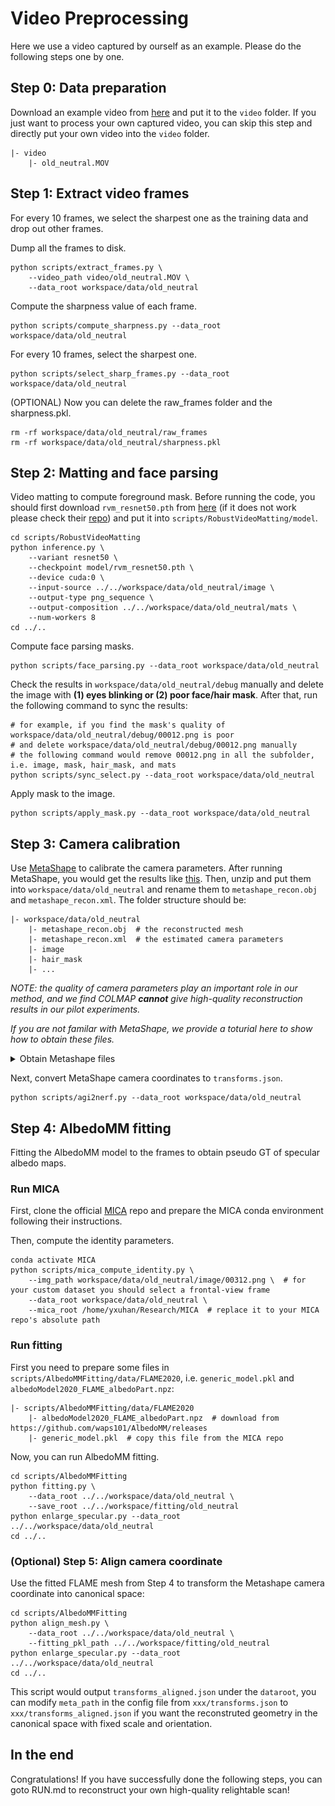 # Video Preprocessing

Here we use a video captured by ourself as an example.
Please do the following steps one by one.

## Step 0: Data preparation
Download an example video from [here](https://cloud.tsinghua.edu.cn/f/b7820a31fbbf496190fc/?dl=1) and put it to the `video` folder. If you just want to process your own captured video, you can skip this step and directly put your own video into the `video` folder.

```
|- video
    |- old_neutral.MOV
```

## Step 1: Extract video frames
For every 10 frames, we select the sharpest one as the training data and drop out other frames.

Dump all the frames to disk.
```
python scripts/extract_frames.py \
    --video_path video/old_neutral.MOV \
    --data_root workspace/data/old_neutral
```

Compute the sharpness value of each frame.
```
python scripts/compute_sharpness.py --data_root workspace/data/old_neutral
```

For every 10 frames, select the sharpest one.
```
python scripts/select_sharp_frames.py --data_root workspace/data/old_neutral
```

(OPTIONAL) Now you can delete the raw_frames folder and the sharpness.pkl.
```
rm -rf workspace/data/old_neutral/raw_frames
rm -rf workspace/data/old_neutral/sharpness.pkl
```

## Step 2: Matting and face parsing
Video matting to compute foreground mask. Before running the code, you should first download `rvm_resnet50.pth` from [here](https://github.com/PeterL1n/RobustVideoMatting/releases/download/v1.0.0/rvm_resnet50.pth) (if it does not work please check their [repo](https://github.com/PeterL1n/RobustVideoMatting)) and put it into `scripts/RobustVideoMatting/model`.
```
cd scripts/RobustVideoMatting
python inference.py \
    --variant resnet50 \
    --checkpoint model/rvm_resnet50.pth \
    --device cuda:0 \
    --input-source ../../workspace/data/old_neutral/image \
    --output-type png_sequence \
    --output-composition ../../workspace/data/old_neutral/mats \
    --num-workers 8
cd ../..
```

<!-- * Compute face parsing masks. For eye masks, there are two options:
    * use the eye mask predicted by the face parsing mask (low-quality but fully automatic)
    * manually label the eye mask on the reconstructed UV map (**our default option**, will be detailed in RUN.md, high-quality but requires a little manual efforts) -->

Compute face parsing masks.
```
python scripts/face_parsing.py --data_root workspace/data/old_neutral
```

Check the results in `workspace/data/old_neutral/debug` manually and delete the image with **(1) eyes blinking or (2) poor face/hair mask**. After that, run the following command to sync the results:
```
# for example, if you find the mask's quality of workspace/data/old_neutral/debug/00012.png is poor
# and delete workspace/data/old_neutral/debug/00012.png manually
# the following command would remove 00012.png in all the subfolder, i.e. image, mask, hair_mask, and mats
python scripts/sync_select.py --data_root workspace/data/old_neutral
```

Apply mask to the image.
```
python scripts/apply_mask.py --data_root workspace/data/old_neutral
```

## Step 3: Camera calibration
Use [MetaShape](https://www.agisoft.com/) to calibrate the camera parameters. After running MetaShape, you would get the results like [this](https://cloud.tsinghua.edu.cn/f/4fcdca6b686540ee8db7/?dl=1). Then, unzip and put them into `workspace/data/old_neutral` and rename them to `metashape_recon.obj` and `metashape_recon.xml`. The folder structure should be:

```
|- workspace/data/old_neutral
    |- metashape_recon.obj  # the reconstructed mesh
    |- metashape_recon.xml  # the estimated camera parameters
    |- image
    |- hair_mask
    |- ...
```

*NOTE: the quality of camera parameters play an important role in our method, and we find COLMAP **cannot** give high-quality reconstruction results in our pilot experiments.*

*If you are not familar with MetaShape, we provide a toturial here to show how to obtain these files.*

<details>
<summary>Obtain Metashape files</summary>
Firstly, add image to Metashape:

<img src="../misc/add_img1.png">

<img src="../misc/add_img2.png">

<img src="../misc/add_img3.png">

Then, align camera and export camera, name it to `metashape_recon.xml`:

<img src="../misc/align_cam1.png">

<img src="../misc/align_cam2.png">

<img src="../misc/align_cam3.png">

<img src="../misc/export_cam.png">

Finally, build model and export model, name it to `metashape_recon.obj`:

<img src="../misc/build_model1.png">

<img src="../misc/build_model2.png">

<img src="../misc/export_model.png">

</details>

Next, convert MetaShape camera coordinates to `transforms.json`.
```
python scripts/agi2nerf.py --data_root workspace/data/old_neutral
```


## Step 4: AlbedoMM fitting
Fitting the AlbedoMM model to the frames to obtain pseudo GT of specular albedo maps.

### Run MICA
First, clone the official [MICA](https://github.com/Zielon/MICA) repo and prepare the MICA conda environment following their instructions.

Then, compute the identity parameters.
```
conda activate MICA
python scripts/mica_compute_identity.py \
    --img_path workspace/data/old_neutral/image/00312.png \  # for your custom dataset you should select a frontal-view frame
    --data_root workspace/data/old_neutral \
    --mica_root /home/yxuhan/Research/MICA  # replace it to your MICA repo's absolute path
```

### Run fitting
First you need to prepare some files in `scripts/AlbedoMMFitting/data/FLAME2020`, i.e. `generic_model.pkl` and `albedoModel2020_FLAME_albedoPart.npz`:
```
|- scripts/AlbedoMMFitting/data/FLAME2020
    |- albedoModel2020_FLAME_albedoPart.npz  # download from https://github.com/waps101/AlbedoMM/releases
    |- generic_model.pkl  # copy this file from the MICA repo
```

Now, you can run AlbedoMM fitting.
```
cd scripts/AlbedoMMFitting
python fitting.py \
    --data_root ../../workspace/data/old_neutral \
    --save_root ../../workspace/fitting/old_neutral
python enlarge_specular.py --data_root ../../workspace/data/old_neutral
cd ../..
```

### (Optional) Step 5: Align camera coordinate
Use the fitted FLAME mesh from Step 4 to transform the Metashape camera coordinate into canonical space:
```
cd scripts/AlbedoMMFitting
python align_mesh.py \
    --data_root ../../workspace/data/old_neutral \
    --fitting_pkl_path ../../workspace/fitting/old_neutral
python enlarge_specular.py --data_root ../../workspace/data/old_neutral
cd ../..
```
This script would output `transforms_aligned.json` under the `dataroot`, you can modify `meta_path` in the config file from `xxx/transforms.json` to `xxx/transforms_aligned.json` if you want the reconstruted geometry in the canonical space with fixed scale and orientation.

## In the end
Congratulations! If you have successfully done the following steps, you can goto RUN.md to reconstruct your own high-quality relightable scan! 
